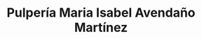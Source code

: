 ---
title: "Pulpería Maria Isabel Avendaño Martínez"
url: /masaya/pulperia-maria-isabel-avendano-martinez/
shop: Lebensmittel
---